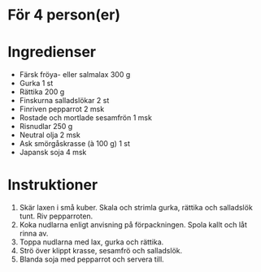 # För 4 person(er)
# Ingredienser
- Färsk fröya- eller salmalax 300 g
- Gurka 1 st
- Rättika 200 g
- Finskurna salladslökar 2 st
- Finriven pepparrot 2 msk
- Rostade och mortlade sesamfrön 1 msk
- Risnudlar 250 g
- Neutral olja 2 msk
- Ask smörgåskrasse (à 100 g) 1 st
- Japansk soja 4 msk
# Instruktioner
1. Skär laxen i små kuber. Skala och strimla gurka, rättika och salladslök tunt. Riv pepparroten.
2. Koka nudlarna enligt anvisning på förpackningen. Spola kallt och låt rinna av.
3. Toppa nudlarna med lax, gurka och rättika.
4. Strö över klippt krasse, sesamfrö och salladslök.
5. Blanda soja med pepparrot och servera till.